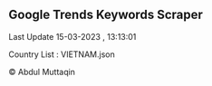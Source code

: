 

## Google Trends Keywords Scraper 
 
Last Update 15-03-2023 , 13:13:01

Country List :
VIETNAM.json



© Abdul Muttaqin 
